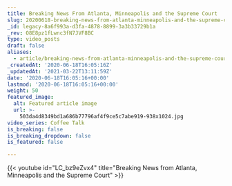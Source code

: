 ```yaml
---
title: Breaking News From Atlanta, Minneapolis and the Supreme Court
slug: 20200618-breaking-news-from-atlanta-minneapolis-and-the-supreme-court
_id: legacy-8a6f993a-d3fa-4878-8899-3a3b33729b1a
_rev: O8E8pz1fLwnc3fN7JVF8BC
type: video_posts
draft: false
aliases:
  - article/breaking-news-from-atlanta-minneapolis-and-the-supreme-court/
_createdAt: '2020-06-18T16:05:16Z'
_updatedAt: '2021-03-22T13:11:59Z'
date: '2020-06-18T16:05:16+00:00'
lastmod: '2020-06-18T16:05:16+00:00'
weight: 50
featured_image:
  alt: Featured article image
  url: >-
    503da4d8349bd1a686b77796af4f9ce5c7abe919-938x1024.jpg
video_series: Coffee Talk
is_breaking: false
is_breaking_dropdown: false
is_featured: false

---
```

{{< youtube id="LC_bz9eZvx4" title="Breaking News from Atlanta, Minneapolis and the Supreme Court" >}}
